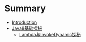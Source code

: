 # Summary

* [Introduction](README.md)
* [Java8基础探秘](java8ji-chu-tan-mi.md)
  * [Lambda与InvokeDynamic探秘](java8/lambdaAndInvokeDynamicexplore.md)

